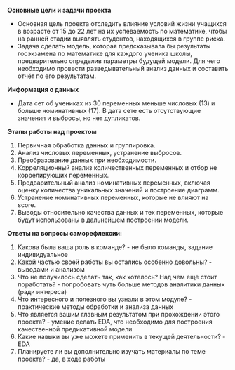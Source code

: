 **Основные цели и задачи проекта**
- Основная цель проекта отследить влияние условий жизни учащихся в возрасте от 15 до 22 лет на их успеваемость по математике, чтобы на ранней стадии выявлять студентов, находящихся в группе риска.
- Задача сделать модель, которая предсказывала бы результаты госэкзамена по математике для каждого ученика школы, предварительно определив параметры будущей модели. Для чего необходимо провести разведывательный анализ данных и составить отчёт по его результатам.

**Информация о данных**
- Дата сет об учениках из 30 переменных меньше числовых (13) и больше номинативных (17). В дата сете есть отсутствующие значения и выбросы, но нет дупликатов.

**Этапы работы над проектом**
1. Первичная обработка данных и группировка.
2. Анализ числовых переменных, устранение выбросов.
3. Преобразование данных при необходимости.
4. Корреляционный анализ количественных переменных и отбор не коррелирующих переменных.
5. Предварительный анализ номинативных переменных, включая оценку количества уникальных значений и построение диаграмм.
6. Устранение номинативных переменных, которые не влияют на score.
7. Выводы относительно качества данных и тех переменных, которые будут использованы в дальнейшем построении модели.

**Ответы на вопросы саморефлексии:**
1. Какова была ваша роль в команде? - не было команды, задание индивидуальное
2. Какой частью своей работы вы остались особенно довольны? - выводами и анализом
3. Что не получилось сделать так, как хотелось? Над чем ещё стоит поработать? - попробовать чуть больше методов аналитики данных (ради интереса)
4. Что интересного и полезного вы узнали в этом модуле? - практические методы обработки и анализа данных
5. Что является вашим главным результатом при прохождении этого проекта? - умение делать EDA, что необходимо для построения качественной предикативной модели
6. Какие навыки вы уже можете применить в текущей деятельности? - EDA
7. Планируете ли вы дополнительно изучать материалы по теме проекта? - да, в ходе работы
